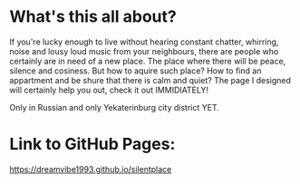 # What's this all about?

If you're lucky enough to live without hearing constant chatter, whirring, noise and lousy loud music from your neighbours, there are people who certainly are in need of a new place. The place where there will be peace, silence and cosiness. But how to aquire such place? How to find an appartment and be shure that there is calm and quiet? The page I designed will certainly help you out, check it out IMMIDIATELY!

Only in Russian and only Yekaterinburg city district YET.


# Link to GitHub Pages:
https://dreamvibe1993.github.io/silentplace
